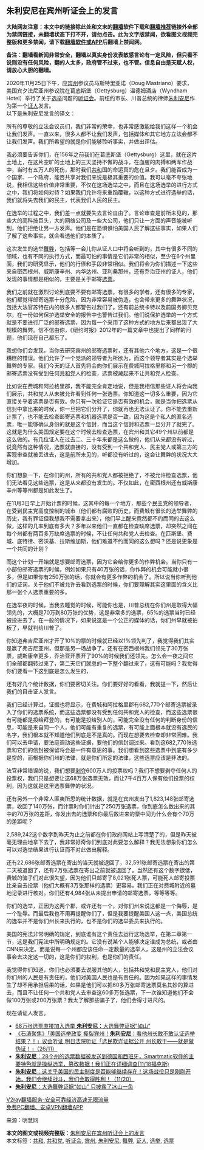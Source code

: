 <h2>朱利安尼在宾州听证会上的发言</h2> <p class="notice"><b>大陆网友注意：本文中的链接除此处和文末的<a href="https://github.com/bannedbook/fanqiang" >翻墙</a>软件下载和<a href="https://github.com/killgcd/justmysocks/blob/master/README.md">翻墙推荐</a>链接外全部为禁网链接，未翻墙状态下打不开，请勿点击。此为文字版禁闻，欲看图文视频完整版和更多禁闻，请下载<a href="https://github.com/bannedbook/fanqiang">翻墙软件或APP</a>后翻墙上禁闻网。</p><p>备注：翻墙看新闻非常安全，翻墙以真实身份发表敏感言论有一定风险，但只看不说则没有任何风险，翻的人太多，政府管不过来，也不管。信息自由是天赋人权，请放心大胆的翻墙。</b></p>  <div class="entry"> <p></p> <p>2020年11月25日下午，应<a href="https://www.bannedbook.org/bnews/tag/%E5%AE%BE%E5%B7%9E/" class="st_tag internal_tag" rel="tag" title="标签 宾州 下的日志">宾州</a>参议员马斯特里亚诺（Doug Mastriano）要求，美国宾夕法尼亚州参议院在葛底斯堡（Gettysburg）温德姆酒店（Wyndham Hotel）举行了关于<a href="https://www.bannedbook.org/bnews/tag/%e9%80%89%e4%b8%be/" class="st_tag internal_tag" rel="tag" title="标签 选举 下的日志">选举</a>问题的<a href="https://www.bannedbook.org/bnews/tag/%e5%90%ac%e8%af%81%e4%bc%9a/" class="st_tag internal_tag" rel="tag" title="标签 听证会 下的日志">听证会</a>。前纽约市长、川普总统的律师<a href="https://www.bannedbook.org/bnews/tag/%e6%9c%b1%e5%88%a9%e5%ae%89%e5%b0%bc/" class="st_tag internal_tag" rel="tag" title="标签 朱利安尼 下的日志">朱利安尼</a>作为第一个<a href="https://www.bannedbook.org/bnews/tag/%E8%AF%81%E4%BA%BA/" class="st_tag internal_tag" rel="tag" title="标签 证人 下的日志">证人</a>发言。<br /> 以下是朱利安尼发言的译文：</p> <p>所有的尊敬的立法会议员们，我们非常的荣幸，也非常感激能给我们这样一个机会让我们发声。一直以来，很多人都不让我们发声，包括媒体和其它地方立法会都不让我们发声。我们所希望的就是你们能够聆听事实，并做出评估。</p> <p>我必须要告诉你们，在156年之前我们在葛底斯堡（Gettysburg）这里，就在这片土地上，在这片空旷的土地上的三天坚持不懈的战斗，在血腥的肉搏和两军作战中，当时有五万人的死伤，那时我们<a href="https://www.bannedbook.org/bnews/tag/%E5%85%B1%E5%92%8C/" class="st_tag internal_tag" rel="tag" title="标签 共和 下的日志">共和</a>国的命运真的危在旦夕。我们能否成为一个国家、一个政府，能否共享对我们来说是极其重要的价值。我可以毫不夸张地说，我相信这些价值非常重要，不仅在这场选举之中，而且在这场选举的进行方式之中，我们将如何对待？如果我们允许将来重蹈覆辙，以这种方式进行选举的话，我们就将失去我们的民主，代表我们人民的民主。</p> <p>在选举的过程之中，我们差一点就要失去言论自由了。言论审查是前所未见的，那些大的高科技巨头，大的网络公司及一些大公司，他们只让一方面的声音能被听到，他们拒绝让另一方发声。他们是在恐惧惧怕美国人民了解这些事实，如果人们了解了这些事实，就会看透他们的本质了。</p> <p>这次发生的选举<a href="https://www.bannedbook.org/bnews/tag/%E8%88%9E%E5%BC%8A/" class="st_tag internal_tag" rel="tag" title="标签 舞弊 下的日志">舞弊</a>，包括等一会儿你从证人口中将会听到的，其中有很多不同的领域，也有不同的执行方式，而最可怕的事情是它们非常的相似，至少在6个州里面，我们的研究显示，他们的行径和手段非常相似。我们将会为你们描述一下这些来自密西根州、威斯康辛州、内华达州、亚利桑那州，还有乔治亚州的证人，他们发现的事情都是相似的，主要是关于邮寄<a href="https://www.bannedbook.org/bnews/tag/%E9%80%89%E7%A5%A8/" class="st_tag internal_tag" rel="tag" title="标签 选票 下的日志">选票</a>。</p>  <p>我们之前就在激烈讨论到底要不要有邮寄选票，有很多的学者，还有很多的专家，他们都觉得邮寄选票十分危险，因为非常容易被伪造，也会带来更多的舞弊状况，包括大法官苏特在内的很多人都警告过我们了。还有前总统卡特以及前国务卿贝克尔，在一份如何保护选举安全的报告中也警告过我们。他们说保护选举的一个方式就是不要进行广泛的邮寄选票，因为每一个采用了这种方式的地方后来都出现了大规模的舞弊。信不信由你，《纽约时报》2012年的一篇文章中也提出了同样的问题，他们现在自己都忘了。</p> <p>我想你们会发现，当你去研究宾州的邮寄选票时，还有其他六个地方，这是一个很糟糕的错误。他们允许了一个党派的领导者为所欲为，而这个领导者其实是个选举舞弊的专家。我们今天的证人首先将会向你们展示在费城阿拉格里郡和另一个郡的邮寄选票没有受到任何<a href="https://www.bannedbook.org/bnews/tag/%e5%85%b1%e5%92%8c%e5%85%9a/" class="st_tag internal_tag" rel="tag" title="标签 共和党 下的日志">共和党</a>人的检查，选票被藏起来不让共和党人检查。</p> <p>比如说在费城和阿拉格里郡，我不能完全肯定地说，但是我相信那些证人将会向我们展示，共和党人从未被允许看到任何一张选票。你知道这一切多么重要，因为它直接关乎着选票是否有效。你只有一次验证它是否有效的机会，就是当你把选票从信封中拿出来的时候，你一旦把它们分开了，你就再也无法认证了。你不能去重新计票了，也不能去检查邮寄选票和机器选票是否一致，因为这是个私人的匿名选票，唯一能够确认身份的就是这个信封，而当这个信封和选票一旦分开了就完了。这就是为什么美国规定要在这个时候去检查选票，在宾州和其它49个州以前都是这么做的。有几位证人在过去二、三十年来都是这么做的，他们从来都没有听过，说竟然有这种情况，选票就直接的，没有受到一个共和党人、民主党人或第三方的客观审查就被丢进去，这是前所未见的，听都没有听过的，这会让舞弊的状况大大增加。</p> <p>你们想象一下，在你们的州，所有的共和党人都被拒绝了，不被允许检查选票，他们无法看见这些选票，这是从来都没有发生的。不仅如此，在密西根州还有威斯康辛州等等州都是如此发生了。</p> <p>在11月3日早上开始计票的时候，这其中的每一个地方，那些个民主党的领导者，在受到民主党高度控制的城市（他们都有腐败的历史，而费城有很长的选举舞弊的历史，我有罪证但我想我不需要拿出来），他们早上醒来竟然都不约而同的去这么做，这样的几率到底有多大？多年以来他们一直都在检查缺席选票，却突然之间在每个州都有两百多万缺席选票的时候，不让任何共和党人去检查。在匹斯堡、费城、底特律、密沃基、拉斯维加斯，他们难道不约而同的这么想吗？还是说更象是一个共同的计划？</p> <p>而这个计划一开始就是想要邮寄选票，因为它会给你更多的作弊机会。当你只有一小部份邮寄选票的时候，例如如果只有40万张的话，你作弊的机会可能就小很多，但是如果你有250万张的话，你就会有更多作弊的机会了。所以说当你听到他们的证词，关于他们不被允许去看到选票的时候，你们要理解其实这里面的含义比那一张个人选票重要的多。</p>  <p>在选举夜的时候，当我去睡觉的时候，可能你也是，川普总统在你们州是取得大幅领先的，大概是70万到80万张的优势，这是非常多的选票，65%的选票当时已经被投进去了。在一般的情况下，如果说这是一个公正的媒体的话，你们州早就被拍板了，早就判给川普了。</p> <p>你知道弗吉尼亚州才开了10%的票的时候就已经以1%领先判了，我觉得我们其实是赢了弗吉尼亚州，但那是另一场战争了。还有在密西根州我们领先了30万张票，威斯康辛更多，乔治亚开票开了90%的时候我们还领先。怎么会一夜之间它们全部都翻转过来了，第二天它们就忽的一下整个翻过来了，这有可能吗？我觉得你们要看一下这到底是怎么发生的，</p> <p>还有好几个统计数据，你们要密切关注。你们要好好的看看，我就提一下，然后让我们的目击证人发言。</p> <p>我们已经计算过，证据也将显示，在费城和阿拉格里郡有682,770个邮寄选票被录入了你们的选票系统，而这些选票都没有受到任何共和党人的检查，而这些选票很有可能都是投给拜登的，有可能是投给别人的，可能完全没有任何的判断身份的信息，可能是来自同一个人，他们可能有重复的选票，有可能上面根本就没有选民的名字，我们根本就不知道他们到底是不是真的。而现在想要去检查却非常困难。我们可以去申请，要法庭调动这些证据，要他们的信封调过来。看到这682,770张选票和它们的信封被保留将会是一件有意思的事。我们想看到这些选票中到底有多少是空的，而根据你们州的法律，就是你们所定的法律，这些选票应该是非法的。</p> <p>法官非常错误的说，我们想要<span class='wp_keywordlink'><a href="https://www.bannedbook.org/forum2/topic21.html" title="《剥夺》 黄建民 著" target="_blank">剥夺</a></span>600万人的投票权吗？我们不想要剥夺任何人的投票权，我们只是想要让这68万张选票无效，而让7千4百万人保有他们投票的权利，因为这就是这里选票舞弊的状况。</p> <p>还有另外一个非常人匪夷所思的统计数据，就是在宾州发出了1,823,148张邮寄选票，收回了140万张，而计票时你们计出了250万张选票，你到底怎么数出来的其中的70万张的差距，你发出去的选票和你最后数进来的票中间为什么会有个70万的差距呢？</p>  <p>2,589,242这个数字到昨天为止之前都在你们政府网站上写清楚了的，但是昨天被毫无理由地拿下去了，我非常好奇你们到底对此要怎么解释？我无法想象你们怎么可以对选举结果进行认证而不对此做出解释。</p> <p>还有22,686张邮寄选票在寄出的当天就被退回了，32,591张邮寄选票在寄出的第二天被退回了，还有2万张选票在寄出之前就被退回了。当然还有这个数字很低，费城的骗子们对此很失望，因为他们只邮寄了8,021张死人票，可能死人邮寄投票比亲自去投票（他们大概有3万张那样的选票）更容易。我们正在对费城附近的墓地记录进行核对。你们还有4,984张从未提出申请的邮寄选票，等等等等。</p> <p>你们的选举，正因为这两个郡，或许还有一个，对你们州来说这都是一个侮辱，是一个耻辱。而最后我也不用再提醒你们了，但是我要提醒美国人这一点，美国总统的选举并不是你们州长来执行的，也不是你们的选举委员来执行的。</p> <p>美国的宪法非常明确的规定，到底谁有这个责任去运行这场选举，在第二章第一节，这是我们宪法中所明确规定的。它没有说某个人能够决定谁成为总统，或者由CNN来决定。而是说每一个州都应该任命一定数量的选举人，这是州的立法会议事会去决定这一切的，这是你们的权利，也是你们的责任。</p> <p>我觉得你们知道，你们也必须要去说服其他的人，包括共和党和民主党人，他们对你们州的人民是有责任的，他们对美国人民也是有责任的。因为如果这样的事情发生了却不用承担后果的话，如果是他们可以把60多万张邮寄选票莫名其妙的算进去，而且不让任何一个共和党人去审查这60多万张选票，下一次谁知道他们不会做100万张或200万张票？我太了解那些骗子了，他们会得寸进尺的。</p> <p>现在请证人发言。</p>  <ul class='op-related-articles' title='相关阅读'> <li><a href='https://www.bannedbook.org/bnews/cnnews/20201127/1437910.html' target='_blank'>68万张选票直接加入选举 <b>朱利安尼</b>：大选舞弊证据“如山”</a></li> <li><a href='https://www.bannedbook.org/bnews/bannedvideo/20201127/1437883.html' target='_blank'>《石涛聚焦》「美国选举政变 撕裂宾州！<b>朱利安尼</b>：看他州长敢不敢认证选举结果？！」议会听证 明日法院听证「选民欺诈证据公开 州长敢干——就是做伪证！」（26/11）</a></li> <li><a href='https://www.bannedbook.org/bnews/bannedvideo/20201119/1437856.html' target='_blank'><b>朱利安尼</b>：28个州的选票数据被发送到德国和西班牙，Smartmatic软件的主要特色就是操纵选举，篡改数据！我们正在详细调查(11/18福克斯)</a></li> <li><a href='https://www.bannedbook.org/bnews/bannedvideo/20201122/1437852.html' target='_blank'><b>朱利安尼</b>：这关乎美国的民主制度是否能够继续存在！这场战役只是刚刚开始，我们会继续战斗，我们会取得胜利！（11/20）</a></li> <li><a href='https://www.bannedbook.org/bnews/comments/20201127/1437802.html' target='_blank'><b>朱利安尼</b>：大选舞弊证据“如山” 只披露了冰山一角</a></li> </ul> <p class="texttj"> <a href="https://www.bannedbook.org/forum23/topic22702.html" target="_blank">V2ray翻墙服务-安全可靠经济高速无限流量</a><br/> <a href="https://github.com/bannedbook/fanqiang/wiki/%E7%A6%81%E9%97%BB%E7%BD%91%E5%AE%89%E5%8D%93%E7%BF%BB%E5%A2%99%E6%96%B0%E9%97%BBAPP" target="_blank">免费PC翻墙、安卓VPN翻墙APP</a></p><p>来源：明慧网</p><a name='sharetosocial'></a>       <div><b>本文的图文或视频完整版</b>：<a href='https://www.bannedbook.org/bnews/cbnews/20201128/1438691.html'>朱利安尼在宾州听证会上的发言</a></div>  </div><!--END ENTRY--> <div class="postfooter"> <div>本文标签：<a href="https://www.bannedbook.org/bnews/tag/%E5%85%B1%E5%92%8C/" rel="tag">共和</a>, <a href="https://www.bannedbook.org/bnews/tag/%e5%85%b1%e5%92%8c%e5%85%9a/" rel="tag">共和党</a>, <a href="https://www.bannedbook.org/bnews/tag/%e5%90%ac%e8%af%81%e4%bc%9a/" rel="tag">听证会</a>, <a href="https://www.bannedbook.org/bnews/tag/%E5%AE%BE%E5%B7%9E/" rel="tag">宾州</a>, <a href="https://www.bannedbook.org/bnews/tag/%e6%9c%b1%e5%88%a9%e5%ae%89%e5%b0%bc/" rel="tag">朱利安尼</a>, <a href="https://www.bannedbook.org/bnews/tag/%E8%88%9E%E5%BC%8A/" rel="tag">舞弊</a>, <a href="https://www.bannedbook.org/bnews/tag/%E8%AF%81%E4%BA%BA/" rel="tag">证人</a>, <a href="https://www.bannedbook.org/bnews/tag/%e9%80%89%e4%b8%be/" rel="tag">选举</a>, <a href="https://www.bannedbook.org/bnews/tag/%E9%80%89%E7%A5%A8/" rel="tag">选票</a></div>  </div><!--END POSTFOOTER--> 